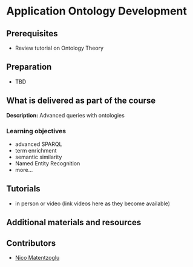 # Application Ontology Development

## Prerequisites
- Review tutorial on Ontology Theory

## Preparation
- TBD

## What is delivered as part of the course

**Description:**  Advanced queries with ontologies

### Learning objectives
- advanced SPARQL
- term enrichment
- semantic similarity
- Named Entity Recognition
- more…

## Tutorials
- in person or video (link videos here as they become available)

## Additional materials and resources

## Contributors
- [Nico Matentzoglu](https://orcid.org/0000-0002-7356-1779)